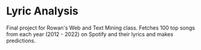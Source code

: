 # Lyric Analysis

Final project for Rowan's Web and Text Mining class. Fetches 100 top songs from each year (2012 - 2022) on Spotify and their lyrics and makes predictions.

